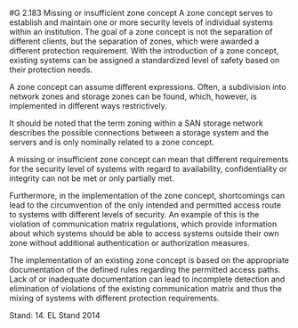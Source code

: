 #G 2.183 Missing or insufficient zone concept
A zone concept serves to establish and maintain one or more security levels of individual systems within an institution. The goal of a zone concept is not the separation of different clients, but the separation of zones, which were awarded a different protection requirement. With the introduction of a zone concept, existing systems can be assigned a standardized level of safety based on their protection needs.

A zone concept can assume different expressions. Often, a subdivision into network zones and storage zones can be found, which, however, is implemented in different ways restrictively.

It should be noted that the term zoning within a SAN storage network describes the possible connections between a storage system and the servers and is only nominally related to a zone concept.

A missing or insufficient zone concept can mean that different requirements for the security level of systems with regard to availability, confidentiality or integrity can not be met or only partially met.

Furthermore, in the implementation of the zone concept, shortcomings can lead to the circumvention of the only intended and permitted access route to systems with different levels of security. An example of this is the violation of communication matrix regulations, which provide information about which systems should be able to access systems outside their own zone without additional authentication or authorization measures.

The implementation of an existing zone concept is based on the appropriate documentation of the defined rules regarding the permitted access paths. Lack of or inadequate documentation can lead to incomplete detection and elimination of violations of the existing communication matrix and thus the mixing of systems with different protection requirements.

Stand: 14. EL Stand 2014



